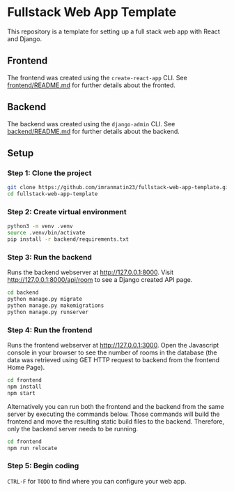 # Fullstack Web App Template

This repository is a template for setting up a full stack web app with React and Django.

## Frontend

The frontend was created using the `create-react-app` CLI. See [frontend/README.md](frontend/README.md) for further details about the fronted.

## Backend

The backend was created using the `django-admin` CLI. See [backend/README.md](backend/README.md) for further details about the backend.

## Setup

### Step 1: Clone the project

```bash
git clone https://github.com/imranmatin23/fullstack-web-app-template.git
cd fullstack-web-app-template
```

### Step 2: Create virtual environment

```bash
python3 -m venv .venv
source .venv/bin/activate
pip install -r backend/requirements.txt
```

### Step 3: Run the backend

Runs the backend webserver at http://127.0.0.1:8000. Visit http://127.0.0.1:8000/api/room to see a Django created API page.

```bash
cd backend
python manage.py migrate
python manage.py makemigrations
python manage.py runserver
```

### Step 4: Run the frontend

Runs the frontend webserver at http://127.0.0.1:3000. Open the Javascript console in your browser to see the number of rooms in the database (the data was retrieved using GET HTTP request to backend from the frontend Home Page).

```bash
cd frontend
npm install
npm start
```

Alternatively you can run both the frontend and the backend from the same server by executing the commands below. Those commands will build the frontend and move the resulting static build files to the backend. Therefore, only the backend server needs to be running.

```bash
cd frontend
npm run relocate
```

### Step 5: Begin coding

`CTRL-F` for `TODO` to find where you can configure your web app.
